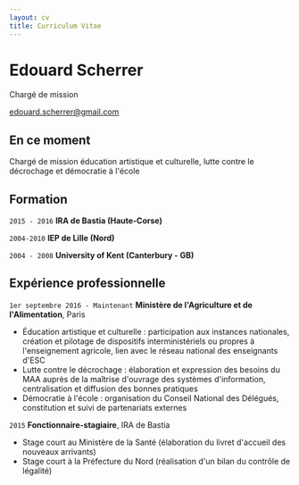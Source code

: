 ```yaml
---
layout: cv
title: Curriculum Vitae
---
```

# Edouard Scherrer
Chargé de mission 

<div id="webaddress">
<a href="edouard.scherrer@gmail.com">edouard.scherrer@gmail.com</a>
</div>


## En ce moment

Chargé de mission éducation artistique et culturelle, lutte contre le décrochage et démocratie à l'école

## Formation

`2015 - 2016`
__IRA de Bastia (Haute-Corse)__

`2004-2010`
__IEP de Lille (Nord)__

`2004 - 2008`
__University of Kent (Canterbury - GB)__


## Expérience professionnelle

`1er septembre 2016 - Maintenant`
__Ministère de l'Agriculture et de l'Alimentation__, Paris

- Éducation artistique et culturelle : participation aux instances nationales, création et pilotage de dispositifs interministériels ou propres à l'enseignement agricole, lien avec le réseau national des enseignants d'ESC
- Lutte contre le décrochage : élaboration et expression des besoins du MAA auprès de la maîtrise d'ouvrage des systèmes d'information, centralisation et diffusion des bonnes pratiques
- Démocratie à l'école : organisation du Conseil National des Délégués, constitution et suivi de partenariats externes

`2015`
__Fonctionnaire-stagiaire__, IRA de Bastia
- Stage court au Ministère de la Santé (élaboration du livret d'accueil des nouveaux arrivants)
- Stage court à la Préfecture du Nord (réalisation d'un bilan du contrôle de légalité)



<!-- ### Footer

Last updated: Juillet 2021 -->


